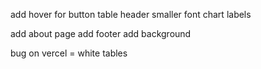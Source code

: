 add hover for button
table header smaller font
chart labels

add about page
add footer
add background

bug on vercel = white tables

